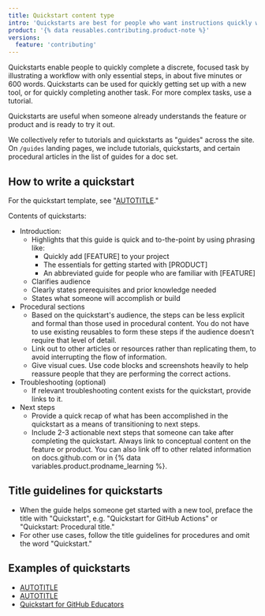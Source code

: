 ```yaml
---
title: Quickstart content type
intro: 'Quickstarts are best for people who want instructions quickly without lengthy explanations of how something works or why they would want to use it.'
product: '{% data reusables.contributing.product-note %}'
versions:
  feature: 'contributing'
---
```


Quickstarts enable people to quickly complete a discrete, focused task by illustrating a workflow with only essential steps, in about five minutes or 600 words. Quickstarts can be used for quickly getting set up with a new tool, or for quickly completing another task. For more complex tasks, use a tutorial.

Quickstarts are useful when someone already understands the feature or product and is ready to try it out.

We collectively refer to tutorials and quickstarts as "guides" across the site. On `/guides` landing pages, we include tutorials, quickstarts, and certain procedural articles in the list of guides for a doc set.

## How to write a quickstart

For the quickstart template, see "[AUTOTITLE](/contributing/writing-for-github-docs/templates#quickstart-article-template)."

Contents of quickstarts:
- Introduction:
  - Highlights that this guide is quick and to-the-point by using phrasing like:
      - Quickly add [FEATURE] to your project
      - The essentials for getting started with [PRODUCT]
      - An abbreviated guide for people who are familiar with [FEATURE]
  - Clarifies audience
  - Clearly states prerequisites and prior knowledge needed
  - States what someone will accomplish or build
- Procedural sections
  - Based on the quickstart's audience, the steps can be less explicit and formal than those used in procedural content. You do not have to use existing reusables to form these steps if the audience doesn’t require that level of detail.
  - Link out to other articles or resources rather than replicating them, to avoid interrupting the flow of information.
  - Give visual cues. Use code blocks and screenshots heavily to help reassure people that they are performing the correct actions.
- Troubleshooting (optional)
  - If relevant troubleshooting content exists for the quickstart, provide links to it.
- Next steps
  - Provide a quick recap of what has been accomplished in the quickstart as a means of transitioning to next steps.
  - Include 2-3 actionable next steps that someone can take after completing the quickstart. Always link to conceptual content on the feature or product. You can also link off to other related information on docs.github.com or in {% data variables.product.prodname_learning %}.

## Title guidelines for quickstarts

- When the guide helps someone get started with a new tool, preface the title with "Quickstart", e.g. "Quickstart for GitHub Actions" or "Quickstart: Procedural title."
- For other use cases, follow the title guidelines for procedures and omit the word "Quickstart."

## Examples of quickstarts

- [AUTOTITLE](/free-pro-team@latest/actions/quickstart)
- [AUTOTITLE](/free-pro-team@latest/discussions/quickstart)
- [Quickstart for GitHub Educators](/free-pro-team@latest/education/quickstart)

